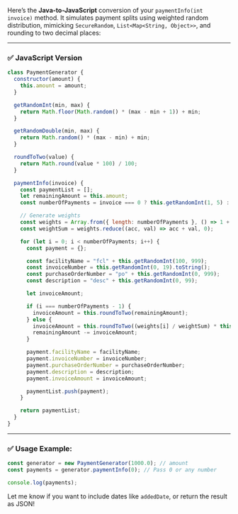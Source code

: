 Here’s the **Java-to-JavaScript** conversion of your `paymentInfo(int invoice)` method. It simulates payment splits using weighted random distribution, mimicking `SecureRandom`, `List<Map<String, Object>>`, and rounding to two decimal places:

---

### ✅ JavaScript Version

```js
class PaymentGenerator {
  constructor(amount) {
    this.amount = amount;
  }

  getRandomInt(min, max) {
    return Math.floor(Math.random() * (max - min + 1)) + min;
  }

  getRandomDouble(min, max) {
    return Math.random() * (max - min) + min;
  }

  roundToTwo(value) {
    return Math.round(value * 100) / 100;
  }

  paymentInfo(invoice) {
    const paymentList = [];
    let remainingAmount = this.amount;
    const numberOfPayments = invoice === 0 ? this.getRandomInt(1, 5) : 150;

    // Generate weights
    const weights = Array.from({ length: numberOfPayments }, () => 1 + Math.random());
    const weightSum = weights.reduce((acc, val) => acc + val, 0);

    for (let i = 0; i < numberOfPayments; i++) {
      const payment = {};

      const facilityName = "fcl" + this.getRandomInt(100, 999);
      const invoiceNumber = this.getRandomInt(0, 19).toString();
      const purchaseOrderNumber = "po" + this.getRandomInt(0, 999);
      const description = "desc" + this.getRandomInt(0, 99);

      let invoiceAmount;

      if (i === numberOfPayments - 1) {
        invoiceAmount = this.roundToTwo(remainingAmount);
      } else {
        invoiceAmount = this.roundToTwo((weights[i] / weightSum) * this.amount);
        remainingAmount -= invoiceAmount;
      }

      payment.facilityName = facilityName;
      payment.invoiceNumber = invoiceNumber;
      payment.purchaseOrderNumber = purchaseOrderNumber;
      payment.description = description;
      payment.invoiceAmount = invoiceAmount;

      paymentList.push(payment);
    }

    return paymentList;
  }
}
```

---

### ✅ Usage Example:

```js
const generator = new PaymentGenerator(1000.0); // amount
const payments = generator.paymentInfo(0); // Pass 0 or any number

console.log(payments);
```

Let me know if you want to include dates like `addedDate`, or return the result as JSON!
